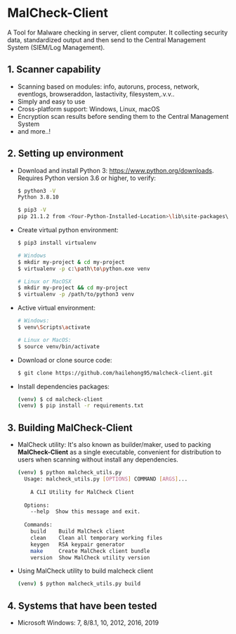 # MalCheck-Client

A Tool for Malware checking in server, client computer. It collecting security data, standardized output and then send
to the Central Management System (SIEM/Log Management).

## 1. Scanner capability

- Scanning based on modules: info, autoruns, process, network, eventlogs, browseraddon, lastactivity, filesystem,.v.v..
- Simply and easy to use
- Cross-platform support: Windows, Linux, macOS
- Encryption scan results before sending them to the Central Management System
- and more..!

## 2. Setting up environment

- Download and install Python 3: https://www.python.org/downloads. Requires Python version 3.6 or higher, to verify:

  ```bash
  $ python3 -V
  Python 3.8.10

  $ pip3 -V
  pip 21.1.2 from <Your-Python-Installed-Location>\lib\site-packages\pip (python 3.8)
  ```

- Create virtual python environment:

  ```bash
  $ pip3 install virtualenv

  # Windows
  $ mkdir my-project & cd my-project
  $ virtualenv -p c:\path\to\python.exe venv

  # Linux or MacOSX
  $ mkdir my-project && cd my-project
  $ virtualenv -p /path/to/python3 venv
  ```

- Active virtual environment:

  ```bash
  # Windows:
  $ venv\Scripts\activate

  # Linux or MacOS:
  $ source venv/bin/activate
  ```

- Download or clone source code:

  ```bash
  $ git clone https://github.com/hailehong95/malcheck-client.git
  ```

- Install dependencies packages:

  ```bash
  (venv) $ cd malcheck-client
  (venv) $ pip install -r requirements.txt
  ```

## 3. Building MalCheck-Client

- MalCheck utility: It's also known as builder/maker, used to packing **MalCheck-Client** as a single executable,
  convenient for distribution to users when scanning without install any dependencies.

  ```bash
  (venv) $ python malcheck_utils.py
    Usage: malcheck_utils.py [OPTIONS] COMMAND [ARGS]...
    
      A CLI Utility for MalCheck Client
    
    Options:
      --help  Show this message and exit.
    
    Commands:
      build    Build MalCheck client
      clean    Clean all temporary working files
      keygen   RSA keypair generator
      make     Create MalCheck client bundle
      version  Show MalCheck utility version
  ```

- Using MalCheck utility to build malcheck client

  ```bash
  (venv) $ python malcheck_utils.py build
  ```

## 4. Systems that have been tested

- Microsoft Windows: 7, 8/8.1, 10, 2012, 2016, 2019
